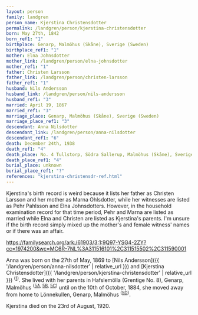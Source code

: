 ```yaml
---
layout: person
family: landgren
person_name: Kjerstina Christensdotter
permalink: /landgren/person/kjerstina-christensdotter
born: May 27th, 1842
born_ref1: "1"
birthplace: Genarp, Malmöhus (Skåne), Sverige (Sweden)
birthplace_ref1: "1"
mother: Elna Johnsdotter
mother_link: /landgren/person/elna-johnsdotter
mother_ref1: "1"
father: Christen Larsson
father_link: /landgren/person/christen-larsson
father_ref1: "1"
husband: Nils Andersson
husband_link: /landgren/person/nils-andersson
husband_ref1: "3"
married: April 19, 1867
married_ref1: "3"
marriage_place: Genarp, Malmöhus (Skåne), Sverige (Sweden)
marriage_place_ref1: "3"
descendant: Anna Nilsdotter
descendant_link: /landgren/person/anna-nilsdotter
descendant_ref1: "6"
death: December 24th, 1938
death_ref1: "4"
death_place: No. 4 Tullstorp, Södra Sallerup, Malmöhus (Skåne), Sverige (Sweden)
death_place_ref1: "4"
burial_place: unknown
burial_place_ref1: "?"
references: "kjerstina-christensdr-ref.html"
---
```

Kjerstina's birth record is weird because it lists her father as Christen Larsson and her mother as Marna Ohlsdotter, while her witnesses are listed as Pehr Pahlsson and Elna Johnsdotters. However, in the household examination record for that time period, Pehr and Marna are listed as married while Elna and Christen are listed as Kjerstina's parents. I'm unsure if the birth record simply mixed up the mother's and female witness' names or if there was an affair.

https://familysearch.org/ark:/61903/3:1:9Q97-YSG4-2ZY?cc=1974200&wc=MC6R-7NL%3A311516101%2C311515502%2C311590001


Anna was born on the 27th of May, 1869 to [Nils Andersson]({{ '/landgren/person/anna-nilsdotter' | relative_url }}) and [Kjerstina Christensdotter]({{ '/landgren/person/kjerstina-christensdotter' | relative_url }}) <sup>([1](#1))</sup>. She lived with her parents in Hafslemölla (Grentige No. 8), Genarp, Malmöhus <sup>([5A](#5A), [5B](#5B), [5C](#5C))</sup> until on the 10th of October, 1884, she moved away from home to Lönnekullen, Genarp, Malmöhus <sup>([5D](#5D))</sup>.

Kjerstina died on the 23rd of August, 1920.
